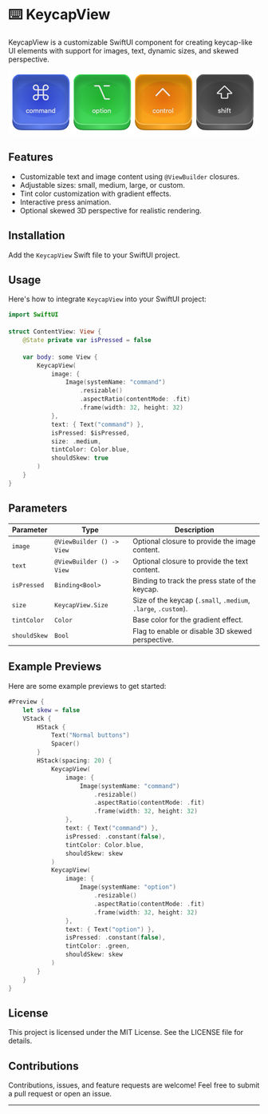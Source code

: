 
# ⌨️ KeycapView

KeycapView is a customizable SwiftUI component for creating keycap-like UI elements with support for images, text, dynamic sizes, and skewed perspective.

![keycaps](./Assets/keycaps.png)

## Features

- Customizable text and image content using `@ViewBuilder` closures.
- Adjustable sizes: small, medium, large, or custom.
- Tint color customization with gradient effects.
- Interactive press animation.
- Optional skewed 3D perspective for realistic rendering.

## Installation

Add the `KeycapView` Swift file to your SwiftUI project.

## Usage

Here's how to integrate `KeycapView` into your SwiftUI project:

```swift
import SwiftUI

struct ContentView: View {
    @State private var isPressed = false

    var body: some View {
        KeycapView(
            image: {
                Image(systemName: "command")
                    .resizable()
                    .aspectRatio(contentMode: .fit)
                    .frame(width: 32, height: 32)
            },
            text: { Text("command") },
            isPressed: $isPressed,
            size: .medium,
            tintColor: Color.blue,
            shouldSkew: true
        )
    }
}
```

## Parameters

| Parameter      | Type                        | Description                                                  |
|----------------|-----------------------------|--------------------------------------------------------------|
| `image`        | `@ViewBuilder () -> View`   | Optional closure to provide the image content.               |
| `text`         | `@ViewBuilder () -> View`   | Optional closure to provide the text content.                |
| `isPressed`    | `Binding<Bool>`             | Binding to track the press state of the keycap.              |
| `size`         | `KeycapView.Size`           | Size of the keycap (`.small`, `.medium`, `.large`, `.custom`).|
| `tintColor`    | `Color`                     | Base color for the gradient effect.                          |
| `shouldSkew`   | `Bool`                      | Flag to enable or disable 3D skewed perspective.             |

## Example Previews

Here are some example previews to get started:

```swift
#Preview {
    let skew = false
    VStack {
        HStack {
            Text("Normal buttons")
            Spacer()
        }
        HStack(spacing: 20) {
            KeycapView(
                image: {
                    Image(systemName: "command")
                        .resizable()
                        .aspectRatio(contentMode: .fit)
                        .frame(width: 32, height: 32)
                },
                text: { Text("command") },
                isPressed: .constant(false),
                tintColor: Color.blue,
                shouldSkew: skew
            )
            KeycapView(
                image: {
                    Image(systemName: "option")
                        .resizable()
                        .aspectRatio(contentMode: .fit)
                        .frame(width: 32, height: 32)
                },
                text: { Text("option") },
                isPressed: .constant(false),
                tintColor: .green,
                shouldSkew: skew
            )
        }
    }
}
```

## License

This project is licensed under the MIT License. See the LICENSE file for details.

## Contributions

Contributions, issues, and feature requests are welcome! Feel free to submit a pull request or open an issue.

---
